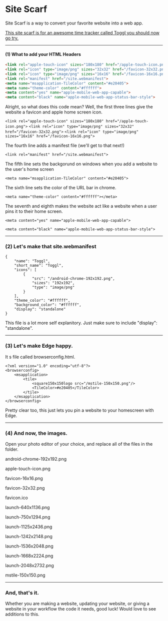 # Site Scarf
Site Scarf is a way to convert your favorite website into a web app.

[This site scarf is for an awesome time tracker called Toggl you should now go try.](https://www.toggl.com/)

------

#### (1) What to add your HTML Headers

```html
<link rel="apple-touch-icon" sizes="180x180" href="/apple-touch-icon.png">
<link rel="icon" type="image/png" sizes="32x32" href="/favicon-32x32.png">
<link rel="icon" type="image/png" sizes="16x16" href="/favicon-16x16.png">
<link rel="manifest" href="/site.webmanifest">
<meta name="msapplication-TileColor" content="#e20405">
<meta name="theme-color" content="#ffffff">
<meta content="yes" name="apple-mobile-web-app-capable">
<meta content="black" name="apple-mobile-web-app-status-bar-style">
```

Alright, so what does this code mean? Well, the first three lines give the website a favicon and apple home screen icon.

`<link rel="apple-touch-icon" sizes="180x180" href="/apple-touch-icon.png">`
`<link rel="icon" type="image/png" sizes="32x32" href="/favicon-32x32.png">`
`<link rel="icon" type="image/png" sizes="16x16" href="/favicon-16x16.png">`

The fourth line adds a manifest file (we'll get to that next!)

`<link rel="manifest" href="/site.webmanifest">`

The fifth line sets the backgorund on windows when you add a website to the user's home screen

`<meta name="msapplication-TileColor" content="#e20405">`

The sixth line sets the color of the URL bar in chrome.

`<meta name="theme-color" content="#ffffff"></meta>`

The seventh and eighth makes the website act like a website when a user pins it to their home screen.

`<meta content="yes" name="apple-mobile-web-app-capable">`

`<meta content="black" name="apple-mobile-web-app-status-bar-style">`



------

### (2) Let's make that site.webmanifest

```
{
    "name": "Toggl",
    "short_name": "Toggl",
    "icons": [
        {
            "src": "/android-chrome-192x192.png",
            "sizes": "192x192",
            "type": "image/png"
        }
    ],
    "theme_color": "#ffffff",
    "background_color": "#ffffff",
    "display": "standalone"
}
```

This file is a lot more self explanitory. Just make sure to include "display": "standalone".

------

### (3) Let's make Edge happy.

It s file called browserconfig.html.

```
<?xml version="1.0" encoding="utf-8"?>
<browserconfig>
    <msapplication>
        <tile>
            <square150x150logo src="/mstile-150x150.png"/>
            <TileColor>#e20405</TileColor>
        </tile>
    </msapplication>
</browserconfig>
```

Pretty clear too, this just lets you pin a website to your homescreen with Edge.

------

### (4) And now, the images.

Open your photo editor of your choice, and replace all of the files in the folder.

android-chrome-192x192.png

apple-touch-icon.png

favicon-16x16.png

favicon-32x32.png

favicon.ico

launch-640x1136.png

launch-750x1294.png

launch-1125x2436.png

launch-1242x2148.png

launch-1536x2048.png

launch-1668x2224.png

launch-2048x2732.png

mstile-150x150.png

------

### And, that's it.

Whether you are making a website, updating your website, or giving a website in your workflow the code it needs, good luck! Would love to see additions to this.

